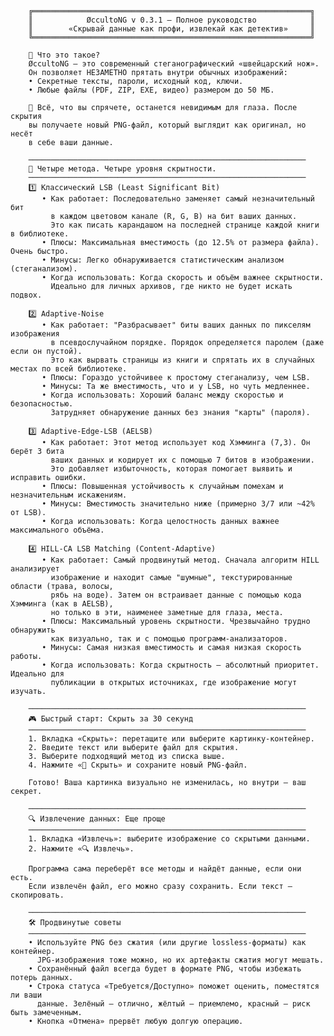         ╔══════════════════════════════════════════════════════════════╗
        ║            ØccultoNG v 0.3.1 – Полное руководство            ║
        ║        «Скрывай данные как профи, извлекай как детектив»     ║
        ╚══════════════════════════════════════════════════════════════╝

        📌 Что это такое?
        ØccultoNG – это современный стеганографический «швейцарский нож».
        Он позволяет НЕЗАМЕТНО прятать внутри обычных изображений:
        • Секретные тексты, пароли, исходный код, ключи.
        • Любые файлы (PDF, ZIP, EXE, видео) размером до 50 МБ.

        🔐 Всё, что вы спрячете, останется невидимым для глаза. После скрытия
        вы получаете новый PNG-файл, который выглядит как оригинал, но несёт
        в себе ваши данные.

        ──────────────────────────────────────────────────────────────
        🧩 Четыре метода. Четыре уровня скрытности.
        ──────────────────────────────────────────────────────────────
        1️⃣ Классический LSB (Least Significant Bit)
           • Как работает: Последовательно заменяет самый незначительный бит
             в каждом цветовом канале (R, G, B) на бит ваших данных.
             Это как писать карандашом на последней странице каждой книги в библиотеке.
           • Плюсы: Максимальная вместимость (до 12.5% от размера файла). Очень быстро.
           • Минусы: Легко обнаруживается статистическим анализом (стеганализом).
           • Когда использовать: Когда скорость и объём важнее скрытности.
             Идеально для личных архивов, где никто не будет искать подвох.

        2️⃣ Adaptive-Noise
           • Как работает: "Разбрасывает" биты ваших данных по пикселям изображения
             в псевдослучайном порядке. Порядок определяется паролем (даже если он пустой).
             Это как вырвать страницы из книги и спрятать их в случайных местах по всей библиотеке.
           • Плюсы: Гораздо устойчивее к простому стеганализу, чем LSB.
           • Минусы: Та же вместимость, что и у LSB, но чуть медленнее.
           • Когда использовать: Хороший баланс между скоростью и безопасностью.
             Затрудняет обнаружение данных без знания "карты" (пароля).

        3️⃣ Adaptive-Edge-LSB (AELSB)
           • Как работает: Этот метод использует код Хэмминга (7,3). Он берёт 3 бита
             ваших данных и кодирует их с помощью 7 битов в изображении.
             Это добавляет избыточность, которая помогает выявить и исправить ошибки.
           • Плюсы: Повышенная устойчивость к случайным помехам и незначительным искажениям.
           • Минусы: Вместимость значительно ниже (примерно 3/7 или ~42% от LSB).
           • Когда использовать: Когда целостность данных важнее максимального объёма.

        4️⃣ HILL-CA LSB Matching (Content-Adaptive)
           • Как работает: Самый продвинутый метод. Сначала алгоритм HILL анализирует
             изображение и находит самые "шумные", текстурированные области (трава, волосы,
             рябь на воде). Затем он встраивает данные с помощью кода Хэмминга (как в AELSB),
             но только в эти, наименее заметные для глаза, места.
           • Плюсы: Максимальный уровень скрытности. Чрезвычайно трудно обнаружить
             как визуально, так и с помощью программ-анализаторов.
           • Минусы: Самая низкая вместимость и самая низкая скорость работы.
           • Когда использовать: Когда скрытность — абсолютный приоритет. Идеально для
             публикации в открытых источниках, где изображение могут изучать.

        ──────────────────────────────────────────────────────────────
        🎮 Быстрый старт: Скрыть за 30 секунд
        ──────────────────────────────────────────────────────────────
        1. Вкладка «Скрыть»: перетащите или выберите картинку-контейнер.
        2. Введите текст или выберите файл для скрытия.
        3. Выберите подходящий метод из списка выше.
        4. Нажмите «🔐 Скрыть» и сохраните новый PNG-файл.

        Готово! Ваша картинка визуально не изменилась, но внутри – ваш секрет.

        ──────────────────────────────────────────────────────────────
        🔍 Извлечение данных: Еще проще
        ──────────────────────────────────────────────────────────────
        1. Вкладка «Извлечь»: выберите изображение со скрытыми данными.
        2. Нажмите «🔍 Извлечь».

        Программа сама переберёт все методы и найдёт данные, если они есть.
        Если извлечён файл, его можно сразу сохранить. Если текст — скопировать.

        ──────────────────────────────────────────────────────────────
        🛠️ Продвинутые советы
        ──────────────────────────────────────────────────────────────
        • Используйте PNG без сжатия (или другие lossless-форматы) как контейнер.
          JPG-изображения тоже можно, но их артефакты сжатия могут мешать.
        • Сохранённый файл всегда будет в формате PNG, чтобы избежать потерь данных.
        • Строка статуса «Требуется/Доступно» поможет оценить, поместятся ли ваши
          данные. Зелёный – отлично, жёлтый – приемлемо, красный – риск быть замеченным.
        • Кнопка «Отмена» прервёт любую долгую операцию.

